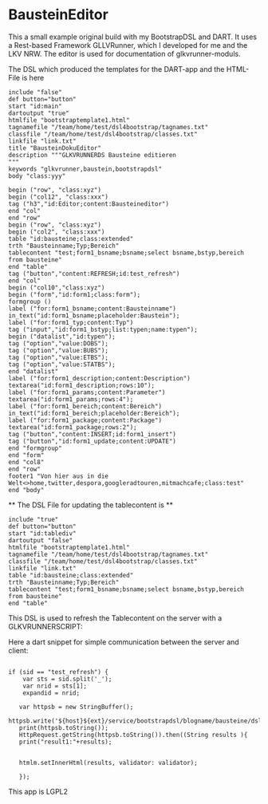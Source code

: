 # BausteinEditor  

This a small example original build with my BootstrapDSL and DART. It uses a Rest-based Framework GLLVRunner, which I developed for me and the LKV NRW. The editor is used for documentation of glkvrunner-moduls.

The DSL which produced the templates for the DART-app and the HTML-File is here
```
include "false"
def button="button"
start "id:main"
dartoutput "true"
htmlfile "bootstraptemplate1.html"
tagnamefile "/team/home/test/dsl4bootstrap/tagnames.txt"
classfile "/team/home/test/dsl4bootstrap/classes.txt"
linkfile "link.txt"
title "BausteinDokuEditor"
description """GLKVRUNNERDS Bausteine editieren
"""
keywords "glkvrunner,baustein,bootstrapdsl"
body "class:yyy"

begin ("row", "class:xyz")
begin ("col12", "class:xxx")
tag ("h3","id:Editor;content:Bausteineditor")
end "col"
end "row"
begin ("row", "class:xyz")
begin ("col2", "class:xxx")
table "id:bausteine;class:extended"
trth "Bausteinname;Typ;Bereich"
tablecontent "test;form1_bsname;bsname;select bsname,bstyp,bereich from bausteine"
end "table"
tag ("button","content:REFRESH;id:test_refresh")
end "col"
begin ("col10","class:xyz")
begin ("form","id:form1;class:form");
formgroup ()
label ("for:form1_bsname;content:Bausteinname")
in_text("id:form1_bsname;placeholder:Baustein");
label ("for:form1_typ;content:Typ")
tag ("input","id:form1_bstyp;list:typen;name:typen");
begin ("datalist","id:typen");
tag ("option","value:DOBS");
tag ("option","value:BUBS");
tag ("option","value:ETBS");
tag ("option","value:STATBS");
end "datalist"
label ("for:form1_description;content:Description")
textarea("id:form1_description;rows:10");
label ("for:form1_params;content:Parameter")
textarea("id:form1_params;rows:4");
label ("for:form1_bereich;content:Bereich")
in_text("id:form1_bereich;placeholder:Bereich");
label ("for:form1_package;content:Package")
textarea("id:form1_package;rows:2");
tag ("button","content:INSERT;id:form1_insert")
tag ("button","id:form1_update;content:UPDATE")
end "formgroup"
end "form"
end "col8"
end "row"
footer1 "Von hier aus in die Welt<>home,twitter,despora,googleradtouren,mitmachcafe;class:test"
end "body"
```
**
The DSL File for updating the tablecontent is
**
```
include "true"
def button="button"
start "id:tablediv"
dartoutput "false"
htmlfile "bootstraptemplate1.html"
tagnamefile "/team/home/test/dsl4bootstrap/tagnames.txt"
classfile "/team/home/test/dsl4bootstrap/classes.txt"
linkfile "link.txt"
table "id:bausteine;class:extended"
trth "Bausteinname;Typ;Bereich"
tablecontent "test;form1_bsname;bsname;select bsname,bstyp,bereich from bausteine"
end "table"
```
This DSL is used to refresh the Tablecontent on the server with a GLKVRUNNERSCRIPT:

Here a dart snippet for simple communication between the server and client:

```

if (sid == "test_refresh") {
    var sts = sid.split('_');
    var nrid = sts[1];
    expandid = nrid;

   var httpsb = new StringBuffer();
   httpsb.write('${host}${ext}/service/bootstrapdsl/blogname/bausteine/dslfile/!tblbausteine');
   print(httpsb.toString());
   HttpRequest.getString(httpsb.toString()).then((String results ){
   print("result1:"+results);


   htmlm.setInnerHtml(results, validator: validator);

   });
```


This app is LGPL2 

